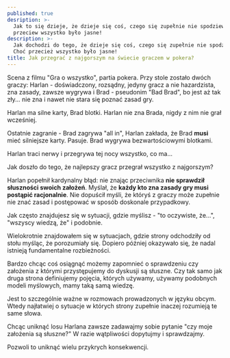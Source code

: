 ```yaml
---
published: true
desription: >-
  Jak to się dzieje, że dzieje się coś, czego się zupełnie nie spodziewamy? Choć
  przeciew wszystko było jasne!
description: >-
  Jak dochodzi do tego, że dzieje się coś, czego się zupełnie nie spodziewamy?
  Choć przecież wszystko było jasne!
title: Jak przegrać z najgorszym na świecie graczem w pokera?
---
```



Scena z filmu "Gra o wszystko", partia pokera. Przy stole zostało dwóch graczy: Harlan - doświadczony, rozsądny, jedyny gracz a nie hazardzista, zna zasady, zawsze wygrywa i Brad - pseudonim "Bad Brad", bo jest aż tak zły... nie zna i nawet nie stara się poznać zasad gry. 

Harlan ma silne karty, Brad blotki. Harlan nie zna Brada, nigdy z nim nie grał wcześniej. 

Ostatnie zagranie - Brad zagrywa "all in", Harlan zakłada, że Brad **musi** mieć silniejsze karty. Pasuje. Brad wygrywa bezwartościowymi blotkami. 

Harlan traci nerwy i przegrywa tej nocy wszystko, co ma...

Jak doszło do tego, że najlepszy gracz przegrał wszystko z najgorszym?

Harlan popełnił kardynalny błąd: nie znając przeciwnika **nie sprawdził słuszności swoich założeń**. Myślał, że **każdy kto zna zasady gry musi postąpić racjonalnie**. Nie dopuścił myśli, że któryś z graczy może zupełnie nie znać zasad i postępować w sposób doskonale przypadkowy.

Jak często znajdujesz się w sytuacji, gdzie myślisz - "to oczywiste, że...", "wszyscy wiedzą, że" i podobnie.

Wielokrotnie znajdowałem się w sytuacjach, gdzie strony odchodziły od stołu myśląc, że porozumiały się. Dopiero później okazywało się, że nadal istnieją fundamentalne rozbieżności.

Bardzo chcąc coś osiągnąć możemy zapomnieć o sprawdzeniu czy założenia z którymi przystępujemy do dyskusji są słuszne. Czy tak samo jak druga strona definiujemy pojęcia, których używamy, używamy podobnych modeli myślowych, mamy taką samą wiedzę.

Jest to szczególnie ważne w rozmowach prowadzonych w języku obcym. Wtedy najłatwiej o sytuacje w których strony zupełnie inaczej rozumieją te same słowa.

Chcąc uniknąć losu Harlana zawsze zadawajmy sobie pytanie "czy moje założenia są słuszne?"
W razie wątpliwości dopytujmy i sprawdzajmy. 

Pozwoli to uniknąć wielu przykrych konsekwencji.
